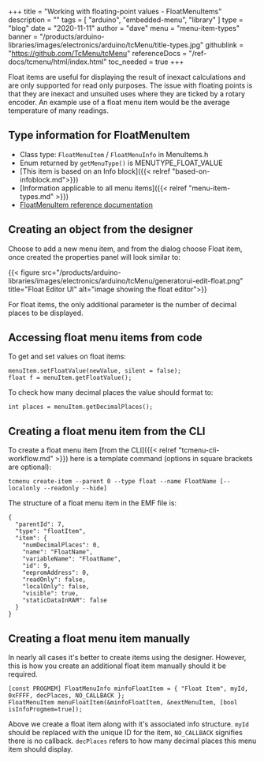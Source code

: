 +++
title = "Working with floating-point values - FloatMenuItems"
description = ""
tags = [ "arduino", "embedded-menu", "library" ]
type = "blog"
date = "2020-11-11"
author =  "dave"
menu = "menu-item-types"
banner = "/products/arduino-libraries/images/electronics/arduino/tcMenu/title-types.jpg"
githublink = "https://github.com/TcMenu/tcMenu"
referenceDocs = "/ref-docs/tcmenu/html/index.html"
toc_needed = true
+++

Float items are useful for displaying the result of inexact calculations and are only supported for read only purposes. The issue with floating points is that they are inexact and unsuited uses where they are ticked by a rotary encoder. An example use of a float menu item would be the average temperature of many readings.

## Type information for FloatMenuItem

* Class type: `FloatMenuItem` / `FloatMenuInfo` in MenuItems.h
* Enum returned by `getMenuType()` is MENUTYPE_FLOAT_VALUE
* [This item is based on an Info block]({{< relref "based-on-infoblock.md">}})
* [Information applicable to all menu items]({{< relref "menu-item-types.md" >}})
* [FloatMenuItem reference documentation](https://www.thecoderscorner.com/ref-docs/tcmenu/html/class_float_menu_item.html) 

## Creating an object from the designer

Choose to add a new menu item, and from the dialog choose Float item, once created the properties panel will look similar to:

{{< figure src="/products/arduino-libraries/images/electronics/arduino/tcMenu/generatorui-edit-float.png" title="Float Editor UI" alt="image showing the float editor">}}

For float items, the only additional parameter is the number of decimal places to be displayed.

## Accessing float menu items from code

To get and set values on float items:

    menuItem.setFloatValue(newValue, silent = false);
    float f = menuItem.getFloatValue();

To check how many decimal places the value should format to:

    int places = menuItem.getDecimalPlaces();

## Creating a float menu item from the CLI

To create a float menu item [from the CLI]({{< relref "tcmenu-cli-workflow.md" >}}) here is a template command (options in square brackets are optional):

    tcmenu create-item --parent 0 --type float --name FloatName [--localonly --readonly --hide]

The structure of a float menu item in the EMF file is:

    {
      "parentId": 7,
      "type": "floatItem",
      "item": {
        "numDecimalPlaces": 0,
        "name": "FloatName",
        "variableName": "FloatName",
        "id": 9,
        "eepromAddress": 0,
        "readOnly": false,
        "localOnly": false,
        "visible": true,
        "staticDataInRAM": false
      }
    }

## Creating a float menu item manually

In nearly all cases it's better to create items using the designer. However, this is how you create an additional float item manually should it be required.

    [const PROGMEM] FloatMenuInfo minfoFloatItem = { "Float Item", myId, 0xFFFF, decPlaces, NO_CALLBACK };
    FloatMenuItem menuFloatItem(&minfoFloatItem, &nextMenuItem, [bool isInfoProgmem=true]);

Above we create a float item along with it's associated info structure. `myId` should be replaced with the unique ID for the item, `NO_CALLBACK` signifies there is no callback. `decPlaces` refers to how many decimal places this menu item should display.
